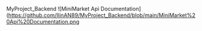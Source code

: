 MyProject_Backend
![MiniMarket Api Documentation](https://github.com/IlinAN89/MyProject_Backend/blob/main/MiniMarket%20Api%20Documentation.png

 

 
